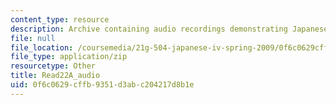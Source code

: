 ```yaml
---
content_type: resource
description: Archive containing audio recordings demonstrating Japanese pronunciation.
file: null
file_location: /coursemedia/21g-504-japanese-iv-spring-2009/0f6c0629cffb9351d3abc204217d8b1e_Read22A_audio.zip
file_type: application/zip
resourcetype: Other
title: Read22A_audio
uid: 0f6c0629-cffb-9351-d3ab-c204217d8b1e
---
```

